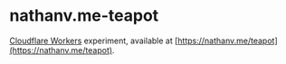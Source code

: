 # nathanv.me-teapot

[Cloudflare Workers](https://developers.cloudflare.com/workers/) experiment,
available at [https://nathanv.me/teapot](https://nathanv.me/teapot).
